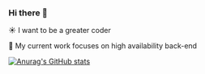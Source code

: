 ### Hi there 👋
<!--
**MistraR/MistraR** is a ✨ _special_ ✨ repository because its `README.md` (this file) appears on your GitHub profile.

Here are some ideas to get you started:

- 🔭 I’m currently working on ...
- 🌱 I’m currently learning ...
- 👯 I’m looking to collaborate on ...
- 🤔 I’m looking for help with ...
- 💬 Ask me about ...
- 📫 How to reach me: ...
- 😄 Pronouns: ...
- ⚡ Fun fact: ...
-->
:sunny: I want to be a greater coder 

:turtle: My current work focuses on high availability back-end

[![Anurag's GitHub stats](https://github-readme-stats.vercel.app/api?username=MistraR&count_private=true&show_icons=true&theme=dracula)](https://github.com/anuraghazra/github-readme-stats)
